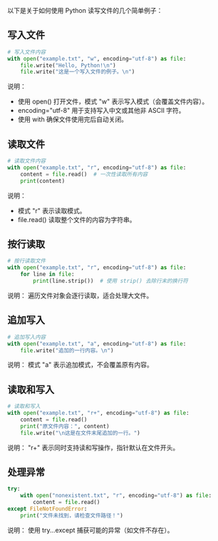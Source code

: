 以下是关于如何使用 Python 读写文件的几个简单例子：


## 写入文件

```python
# 写入文件内容
with open("example.txt", "w", encoding="utf-8") as file:
    file.write("Hello, Python!\n")
    file.write("这是一个写入文件的例子。\n")
```
说明：
- 使用 open() 打开文件，模式 "w" 表示写入模式（会覆盖文件内容）。
- encoding="utf-8" 用于支持写入中文或其他非 ASCII 字符。
- 使用 with 确保文件使用完后自动关闭。

## 读取文件

```python
# 读取文件内容
with open("example.txt", "r", encoding="utf-8") as file:
    content = file.read()  # 一次性读取所有内容
    print(content)
```
说明：
- 模式 "r" 表示读取模式。
- file.read() 读取整个文件的内容为字符串。

## 按行读取

```python
# 按行读取文件
with open("example.txt", "r", encoding="utf-8") as file:
    for line in file:
        print(line.strip())  # 使用 strip() 去除行末的换行符
```
说明：
遍历文件对象会逐行读取，适合处理大文件。

## 追加写入

```python
# 追加写入内容
with open("example.txt", "a", encoding="utf-8") as file:
    file.write("追加的一行内容。\n")
```
说明：
模式 "a" 表示追加模式，不会覆盖原有内容。

## 读取和写入

```python
# 读取和写入
with open("example.txt", "r+", encoding="utf-8") as file:
    content = file.read()
    print("原文件内容：", content)
    file.write("\n这是在文件末尾追加的一行。")
```
说明：
"r+" 表示同时支持读和写操作，指针默认在文件开头。

## 处理异常

```python
try:
    with open("nonexistent.txt", "r", encoding="utf-8") as file:
        content = file.read()
except FileNotFoundError:
    print("文件未找到，请检查文件路径！")
```
说明：
使用 try...except 捕获可能的异常（如文件不存在）。
